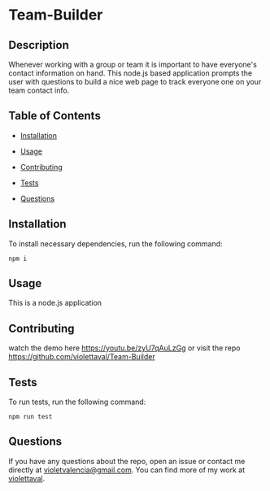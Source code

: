 # Team-Builder


## Description

Whenever working with a group or team it is important to have everyone's contact information on hand. This node.js based application prompts the user with questions to build a nice web page to track everyone one on your team contact info.

## Table of Contents 

* [Installation](#installation)

* [Usage](#usage)

* [Contributing](#contributing)

* [Tests](#tests)

* [Questions](#questions)

## Installation

To install necessary dependencies, run the following command:

```
npm i
```

## Usage

This is a node.js application


  
## Contributing

watch the demo here https://youtu.be/zyU7qAuLzGg or visit the repo https://github.com/violettaval/Team-Builder

## Tests

To run tests, run the following command:

```
npm run test
```

## Questions

If you have any questions about the repo, open an issue or contact me directly at violetvalencia@gmail.com. You can find more of my work at [violettaval](https://github.com/violettaval/).

